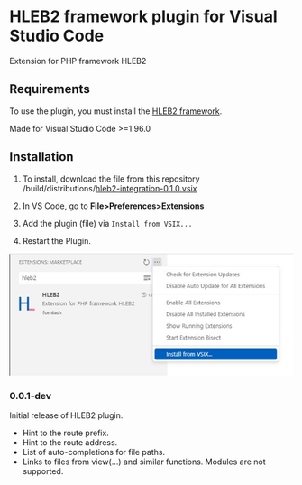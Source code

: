 # HLEB2 framework plugin for Visual Studio Code

Extension for PHP framework HLEB2


## Requirements

To use the plugin, you must install the [HLEB2 framework](https://github.com/phphleb/hleb).

Made for Visual Studio Code >=1.96.0

## Installation

1) To install, download the file from this repository /build/distributions/[hleb2-integration-0.1.0.vsix](https://github.com/phphleb/hleb2-vsc-plugin/raw/refs/heads/main/build/distributions/hleb2-integration-0.1.0.vsix)

2) In VS Code, go to **File>Preferences>Extensions**

3) Add the plugin (file) via `Install from VSIX...`

4) Restart the Plugin.

![install](https://raw.githubusercontent.com/phphleb/hleb2-vsc-plugin/refs/heads/main/images/extensions-load.jpg)

### 0.0.1-dev

Initial release of HLEB2 plugin.
+ Hint to the route prefix.
+ Hint to the route address.
+ List of auto-completions for file paths.
+ Links to files from view(...) and similar functions. Modules are not supported.

